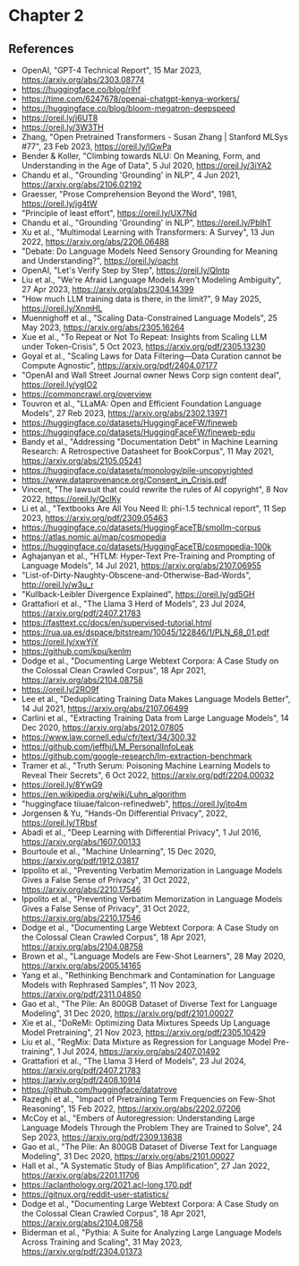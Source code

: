 # Chapter 2

## References

* OpenAI, "GPT-4 Technical Report", 15 Mar 2023, https://arxiv.org/abs/2303.08774
* https://huggingface.co/blog/rlhf
* https://time.com/6247678/openai-chatgpt-kenya-workers/
* https://huggingface.co/blog/bloom-megatron-deepspeed
* https://oreil.ly/j6UT8
* https://oreil.ly/3W3TH
* Zhang, "Open Pretrained Transformers - Susan Zhang | Stanford MLSys #77", 23 Feb 2023, https://oreil.ly/lGwPa
* Bender & Koller, "Climbing towards NLU: On Meaning, Form, and Understanding in the Age of Data", 5 Jul 2020, https://oreil.ly/3iYA2
* Chandu et al., "Grounding 'Grounding' in NLP", 4 Jun 2021, https://arxiv.org/abs/2106.02192
* Graesser, "Prose Comprehension Beyond the Word", 1981, https://oreil.ly/jg4tW 
* "Principle of least effort", https://oreil.ly/UX7Nd 
* Chandu et al., "Grounding 'Grounding' in NLP", https://oreil.ly/PbIhT 
* Xu et al., "Multimodal Learning with Transformers: A Survey", 13 Jun 2022, https://arxiv.org/abs/2206.06488 
* "Debate: Do Language Models Need Sensory Grounding for Meaning and Understanding?", https://oreil.ly/oacht
* OpenAI, "Let's Verify Step by Step", https://oreil.ly/Qlntp
* Liu et al., "We're Afraid Language Models Aren't Modeling Ambiguity", 27 Apr 2023, https://arxiv.org/abs/2304.14399 
* "How much LLM training data is there, in the limit?", 9 May 2025, https://oreil.ly/XnmHL
* Muennighoff et al., "Scaling Data-Constrained Language Models", 25 May 2023, https://arxiv.org/abs/2305.16264 
* Xue et al., "To Repeat or Not To Repeat: Insights from Scaling LLM under Token-Crisis", 5 Oct 2023, https://arxiv.org/pdf/2305.13230 
* Goyal et al., "Scaling Laws for Data Filtering—Data Curation cannot be Compute Agnostic", https://arxiv.org/pdf/2404.07177 
* "OpenAI and Wall Street Journal owner News Corp sign content deal", https://oreil.ly/ygIO2
* https://commoncrawl.org/overview
* Touvron et al., "LLaMA: Open and Efficient Foundation Language Models", 27 Reb 2023, https://arxiv.org/abs/2302.13971
* https://huggingface.co/datasets/HuggingFaceFW/fineweb
* https://huggingface.co/datasets/HuggingFaceFW/fineweb-edu
* Bandy et al., "Addressing "Documentation Debt" in Machine Learning Research: A Retrospective Datasheet for BookCorpus", 11 May 2021, https://arxiv.org/abs/2105.05241
* https://huggingface.co/datasets/monology/pile-uncopyrighted
* https://www.dataprovenance.org/Consent_in_Crisis.pdf
* Vincent, "The lawsuit that could rewrite the rules of AI copyright", 8 Nov 2022, https://oreil.ly/QcIKy
* Li et al., "Textbooks Are All You Need II: phi-1.5 technical report", 11 Sep 2023, https://arxiv.org/pdf/2309.05463
* https://huggingface.co/datasets/HuggingFaceTB/smollm-corpus
* https://atlas.nomic.ai/map/cosmopedia
* https://huggingface.co/datasets/HuggingFaceTB/cosmopedia-100k
* Aghajanyan et al., "HTLM: Hyper-Text Pre-Training and Prompting of Language Models", 14 Jul 2021, https://arxiv.org/abs/2107.06955
* "List-of-Dirty-Naughty-Obscene-and-Otherwise-Bad-Words", http://oreil.ly/w3u_r 
* "Kullback-Leibler Divergence Explained", https://oreil.ly/gd5GH
* Grattafiori et al., "The Llama 3 Herd of Models", 23 Jul 2024, https://arxiv.org/pdf/2407.21783
* https://fasttext.cc/docs/en/supervised-tutorial.html
* https://rua.ua.es/dspace/bitstream/10045/122846/1/PLN_68_01.pdf
* https://oreil.ly/xwYjY
* https://github.com/kpu/kenlm
* Dodge et al., "Documenting Large Webtext Corpora: A Case Study on the Colossal Clean Crawled Corpus", 18 Apr 2021, https://arxiv.org/abs/2104.08758
* https://oreil.ly/2RO9f
* Lee et al., "Deduplicating Training Data Makes Language Models Better", 14 Jul 2021, https://arxiv.org/abs/2107.06499
* Carlini et al., "Extracting Training Data from Large Language Models", 14 Dec 2020, https://arxiv.org/abs/2012.07805
* https://www.law.cornell.edu/cfr/text/34/300.32
* https://github.com/jeffhj/LM_PersonalInfoLeak
* https://github.com/google-research/lm-extraction-benchmark
* Tramer et al., "Truth Serum: Poisoning Machine Learning Models to Reveal Their Secrets", 6 Oct 2022, https://arxiv.org/pdf/2204.00032
* https://oreil.ly/8YwG9
* https://en.wikipedia.org/wiki/Luhn_algorithm
* "huggingface  tiiuae/falcon-refinedweb", https://oreil.ly/jto4m
* Jorgensen & Yu, "Hands-On Differential Privacy", 2022, https://oreil.ly/TRbsf
* Abadi et al., "Deep Learning with Differential Privacy", 1 Jul 2016, https://arxiv.org/abs/1607.00133
* Bourtoule et al., "Machine Unlearning", 15 Dec 2020, https://arxiv.org/pdf/1912.03817
* Ippolito et al., "Preventing Verbatim Memorization in Language Models Gives a False Sense of Privacy", 31 Oct 2022, https://arxiv.org/abs/2210.17546
* Ippolito et al., "Preventing Verbatim Memorization in Language Models Gives a False Sense of Privacy", 31 Oct 2022, https://arxiv.org/abs/2210.17546
* Dodge et al., "Documenting Large Webtext Corpora: A Case Study on the Colossal Clean Crawled Corpus", 18 Apr 2021, https://arxiv.org/abs/2104.08758
* Brown et al., "Language Models are Few-Shot Learners", 28 May 2020, https://arxiv.org/abs/2005.14165
* Yang et al., "Rethinking Benchmark and Contamination for Language Models with Rephrased Samples", 11 Nov 2023, https://arxiv.org/pdf/2311.04850
* Gao et al., "The Pile: An 800GB Dataset of Diverse Text for Language Modeling", 31 Dec 2020, https://arxiv.org/pdf/2101.00027
* Xie et al., "DoReMi: Optimizing Data Mixtures Speeds Up Language Model Pretraining", 21 Nov 2023, https://arxiv.org/pdf/2305.10429
* Liu et al., "RegMix: Data Mixture as Regression for Language Model Pre-training", 1 Jul 2024, https://arxiv.org/abs/2407.01492
* Grattafiori et al., "The Llama 3 Herd of Models", 23 Jul 2024, https://arxiv.org/pdf/2407.21783
* https://arxiv.org/pdf/2408.10914
* https://github.com/huggingface/datatrove
* Razeghi et al., "Impact of Pretraining Term Frequencies on Few-Shot Reasoning", 15 Feb 2022, https://arxiv.org/abs/2202.07206
* McCoy et al., "Embers of Autoregression: Understanding Large Language Models Through the Problem They are Trained to Solve", 24 Sep 2023, https://arxiv.org/pdf/2309.13638
* Gao et al., "The Pile: An 800GB Dataset of Diverse Text for Language Modeling", 31 Dec 2020, https://arxiv.org/abs/2101.00027
* Hall et al., "A Systematic Study of Bias Amplification", 27 Jan 2022, https://arxiv.org/abs/2201.11706
* https://aclanthology.org/2021.acl-long.170.pdf
* https://gitnux.org/reddit-user-statistics/
* Dodge et al., "Documenting Large Webtext Corpora: A Case Study on the Colossal Clean Crawled Corpus", 18 Apr 2021, https://arxiv.org/abs/2104.08758
* Biderman et al., "Pythia: A Suite for Analyzing Large Language Models Across Training and Scaling", 31 May 2023, https://arxiv.org/pdf/2304.01373